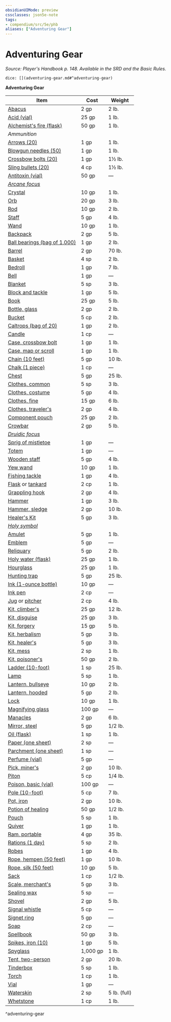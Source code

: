 ```yaml
---
obsidianUIMode: preview
cssclasses: json5e-note
tags:
- compendium/src/5e/phb
aliases: ["Adventuring Gear"]
---
```

# Adventuring Gear
*Source: Player's Handbook p. 148. Available in the SRD and the Basic Rules.* 

`dice: [](adventuring-gear.md#^adventuring-gear)`

**Adventuring Gear**

| Item | Cost | Weight |
|------|------|--------|
| [Abacus](/2-Mechanics/CLI/items/abacus.md) | 2 gp | 2 lb. |
| [Acid (vial)](/2-Mechanics/CLI/items/acid-vial.md) | 25 gp | 1 lb. |
| [Alchemist's fire (flask)](/2-Mechanics/CLI/items/alchemists-fire-flask.md) | 50 gp | 1 lb. |
| *Ammunition* |  |  |
| [Arrows (20)](/2-Mechanics/CLI/items/arrows-20.md) | 1 gp | 1 lb. |
| [Blowgun needles (50)](/2-Mechanics/CLI/items/blowgun-needles-50.md) | 1 gp | 1 lb. |
| [Crossbow bolts (20)](/2-Mechanics/CLI/items/crossbow-bolts-20.md) | 1 gp | 1½ lb. |
| [Sling bullets (20)](/2-Mechanics/CLI/items/sling-bullets-20.md) | 4 cp | 1½ lb. |
| [Antitoxin (vial)](/2-Mechanics/CLI/items/antitoxin-vial.md) | 50 gp | — |
| *[Arcane focus](/2-Mechanics/CLI/items/arcane-focus.md)* |  |  |
| [Crystal](/2-Mechanics/CLI/items/crystal.md) | 10 gp | 1 lb. |
| [Orb](/2-Mechanics/CLI/items/orb.md) | 20 gp | 3 lb. |
| [Rod](/2-Mechanics/CLI/items/rod.md) | 10 gp | 2 lb. |
| [Staff](/2-Mechanics/CLI/items/staff.md) | 5 gp | 4 lb. |
| [Wand](/2-Mechanics/CLI/items/wand.md) | 10 gp | 1 lb. |
| [Backpack](/2-Mechanics/CLI/items/backpack.md) | 2 gp | 5 lb. |
| [Ball bearings (bag of 1,000)](/2-Mechanics/CLI/items/ball-bearings-bag-of-1000.md) | 1 gp | 2 lb. |
| [Barrel](/2-Mechanics/CLI/items/barrel.md) | 2 gp | 70 lb. |
| [Basket](/2-Mechanics/CLI/items/basket.md) | 4 sp | 2 lb. |
| [Bedroll](/2-Mechanics/CLI/items/bedroll.md) | 1 gp | 7 lb. |
| [Bell](/2-Mechanics/CLI/items/bell.md) | 1 gp | — |
| [Blanket](/2-Mechanics/CLI/items/blanket.md) | 5 sp | 3 lb. |
| [Block and tackle](/2-Mechanics/CLI/items/block-and-tackle.md) | 1 gp | 5 lb. |
| [Book](/2-Mechanics/CLI/items/book.md) | 25 gp | 5 lb. |
| [Bottle, glass](/2-Mechanics/CLI/items/glass-bottle.md) | 2 gp | 2 lb. |
| [Bucket](/2-Mechanics/CLI/items/bucket.md) | 5 cp | 2 lb. |
| [Caltrops (bag of 20)](/2-Mechanics/CLI/items/caltrops-bag-of-20.md) | 1 gp | 2 lb. |
| [Candle](/2-Mechanics/CLI/items/candle.md) | 1 cp | — |
| [Case, crossbow bolt](/2-Mechanics/CLI/items/crossbow-bolt-case.md) | 1 gp | 1 lb. |
| [Case, map or scroll](/2-Mechanics/CLI/items/map-or-scroll-case.md) | 1 gp | 1 lb. |
| [Chain (10 feet)](/2-Mechanics/CLI/items/chain-10-feet.md) | 5 gp | 10 lb. |
| [Chalk (1 piece)](/2-Mechanics/CLI/items/chalk-1-piece.md) | 1 cp | — |
| [Chest](/2-Mechanics/CLI/items/chest.md) | 5 gp | 25 lb. |
| [Clothes, common](/2-Mechanics/CLI/items/common-clothes.md) | 5 sp | 3 lb. |
| [Clothes, costume](/2-Mechanics/CLI/items/costume-clothes.md) | 5 gp | 4 lb. |
| [Clothes, fine](/2-Mechanics/CLI/items/fine-clothes.md) | 15 gp | 6 lb. |
| [Clothes, traveler's](/2-Mechanics/CLI/items/travelers-clothes.md) | 2 gp | 4 lb. |
| [Component pouch](/2-Mechanics/CLI/items/component-pouch.md) | 25 gp | 2 lb. |
| [Crowbar](/2-Mechanics/CLI/items/crowbar.md) | 2 gp | 5 lb. |
| *[Druidic focus](/2-Mechanics/CLI/items/druidic-focus.md)* |  |  |
| [Sprig of mistletoe](/2-Mechanics/CLI/items/sprig-of-mistletoe.md) | 1 gp | — |
| [Totem](/2-Mechanics/CLI/items/totem.md) | 1 gp | — |
| [Wooden staff](/2-Mechanics/CLI/items/wooden-staff.md) | 5 gp | 4 lb. |
| [Yew wand](/2-Mechanics/CLI/items/yew-wand.md) | 10 gp | 1 lb. |
| [Fishing tackle](/2-Mechanics/CLI/items/fishing-tackle.md) | 1 gp | 4 lb. |
| [Flask](/2-Mechanics/CLI/items/flask.md) or [tankard](/2-Mechanics/CLI/items/tankard.md) | 2 cp | 1 lb. |
| [Grappling hook](/2-Mechanics/CLI/items/grappling-hook.md) | 2 gp | 4 lb. |
| [Hammer](/2-Mechanics/CLI/items/hammer.md) | 1 gp | 3 lb. |
| [Hammer, sledge](/2-Mechanics/CLI/items/sledgehammer.md) | 2 gp | 10 lb. |
| [Healer's Kit](/2-Mechanics/CLI/items/healers-kit.md) | 5 gp | 3 lb. |
| *[Holy symbol](/2-Mechanics/CLI/items/holy-symbol.md)* |  |  |
| [Amulet](/2-Mechanics/CLI/items/amulet.md) | 5 gp | 1 lb. |
| [Emblem](/2-Mechanics/CLI/items/emblem.md) | 5 gp | — |
| [Reliquary](/2-Mechanics/CLI/items/reliquary.md) | 5 gp | 2 lb. |
| [Holy water (flask)](/2-Mechanics/CLI/items/holy-water-flask.md) | 25 gp | 1 lb. |
| [Hourglass](/2-Mechanics/CLI/items/hourglass.md) | 25 gp | 1 lb. |
| [Hunting trap](/2-Mechanics/CLI/items/hunting-trap.md) | 5 gp | 25 lb. |
| [Ink (1-ounce bottle)](/2-Mechanics/CLI/items/ink-1-ounce-bottle.md) | 10 gp | — |
| [Ink pen](/2-Mechanics/CLI/items/ink-pen.md) | 2 cp | — |
| [Jug](/2-Mechanics/CLI/items/jug.md) or [pitcher](/2-Mechanics/CLI/items/pitcher.md) | 2 cp | 4 lb. |
| [Kit, climber's](/2-Mechanics/CLI/items/climbers-kit.md) | 25 gp | 12 lb. |
| [Kit, disguise](/2-Mechanics/CLI/items/disguise-kit.md) | 25 gp | 3 lb. |
| [Kit, forgery](/2-Mechanics/CLI/items/forgery-kit.md) | 15 gp | 5 lb. |
| [Kit, herbalism](/2-Mechanics/CLI/items/herbalism-kit.md) | 5 gp | 3 lb. |
| [Kit, healer's](/2-Mechanics/CLI/items/healers-kit.md) | 5 gp | 3 lb. |
| [Kit, mess](/2-Mechanics/CLI/items/mess-kit.md) | 2 sp | 1 lb. |
| [Kit, poisoner's](/2-Mechanics/CLI/items/poisoners-kit.md) | 50 gp | 2 lb. |
| [Ladder (10-foot)](/2-Mechanics/CLI/items/ladder-10-foot.md) | 1 sp | 25 lb. |
| [Lamp](/2-Mechanics/CLI/items/lamp.md) | 5 sp | 1 lb. |
| [Lantern, bullseye](/2-Mechanics/CLI/items/bullseye-lantern.md) | 10 gp | 2 lb. |
| [Lantern, hooded](/2-Mechanics/CLI/items/hooded-lantern.md) | 5 gp | 2 lb. |
| [Lock](/2-Mechanics/CLI/items/lock.md) | 10 gp | 1 lb. |
| [Magnifying glass](/2-Mechanics/CLI/items/magnifying-glass.md) | 100 gp | — |
| [Manacles](/2-Mechanics/CLI/items/manacles.md) | 2 gp | 6 lb. |
| [Mirror, steel](/2-Mechanics/CLI/items/steel-mirror.md) | 5 gp | 1/2 lb. |
| [Oil (flask)](/2-Mechanics/CLI/items/oil-flask.md) | 1 sp | 1 lb. |
| [Paper (one sheet)](/2-Mechanics/CLI/items/paper-one-sheet.md) | 2 sp | — |
| [Parchment (one sheet)](/2-Mechanics/CLI/items/parchment-one-sheet.md) | 1 sp | — |
| [Perfume (vial)](/2-Mechanics/CLI/items/perfume-vial.md) | 5 gp | — |
| [Pick, miner's](/2-Mechanics/CLI/items/miners-pick.md) | 2 gp | 10 lb. |
| [Piton](/2-Mechanics/CLI/items/piton.md) | 5 cp | 1/4 lb. |
| [Poison, basic (vial)](/2-Mechanics/CLI/items/basic-poison-vial.md) | 100 gp | — |
| [Pole (10-foot)](/2-Mechanics/CLI/items/pole-10-foot.md) | 5 cp | 7 lb. |
| [Pot, iron](/2-Mechanics/CLI/items/iron-pot.md) | 2 gp | 10 lb. |
| [Potion of healing](/2-Mechanics/CLI/items/potion-of-healing.md) | 50 gp | 1/2 lb. |
| [Pouch](/2-Mechanics/CLI/items/pouch.md) | 5 sp | 1 lb. |
| [Quiver](/2-Mechanics/CLI/items/quiver.md) | 1 gp | 1 lb. |
| [Ram, portable](/2-Mechanics/CLI/items/portable-ram.md) | 4 gp | 35 lb. |
| [Rations (1 day)](/2-Mechanics/CLI/items/rations-1-day.md) | 5 sp | 2 lb. |
| [Robes](/2-Mechanics/CLI/items/robes.md) | 1 gp | 4 lb. |
| [Rope, hempen (50 feet)](/2-Mechanics/CLI/items/hempen-rope-50-feet.md) | 1 gp | 10 lb. |
| [Rope, silk (50 feet)](/2-Mechanics/CLI/items/silk-rope-50-feet.md) | 10 gp | 5 lb. |
| [Sack](/2-Mechanics/CLI/items/sack.md) | 1 cp | 1/2 lb. |
| [Scale, merchant's](/2-Mechanics/CLI/items/merchants-scale.md) | 5 gp | 3 lb. |
| [Sealing wax](/2-Mechanics/CLI/items/sealing-wax.md) | 5 sp | — |
| [Shovel](/2-Mechanics/CLI/items/shovel.md) | 2 gp | 5 lb. |
| [Signal whistle](/2-Mechanics/CLI/items/signal-whistle.md) | 5 cp | — |
| [Signet ring](/2-Mechanics/CLI/items/signet-ring.md) | 5 gp | — |
| [Soap](/2-Mechanics/CLI/items/soap.md) | 2 cp | — |
| [Spellbook](/2-Mechanics/CLI/items/spellbook.md) | 50 gp | 3 lb. |
| [Spikes, iron (10)](/2-Mechanics/CLI/items/iron-spikes-10.md) | 1 gp | 5 lb. |
| [Spyglass](/2-Mechanics/CLI/items/spyglass.md) | 1,000 gp | 1 lb. |
| [Tent, two-person](/2-Mechanics/CLI/items/two-person-tent.md) | 2 gp | 20 lb. |
| [Tinderbox](/2-Mechanics/CLI/items/tinderbox.md) | 5 sp | 1 lb. |
| [Torch](/2-Mechanics/CLI/items/torch.md) | 1 cp | 1 lb. |
| [Vial](/2-Mechanics/CLI/items/vial.md) | 1 gp | — |
| [Waterskin](/2-Mechanics/CLI/items/waterskin.md) | 2 sp | 5 lb. (full) |
| [Whetstone](/2-Mechanics/CLI/items/whetstone.md) | 1 cp | 1 lb. |
^adventuring-gear